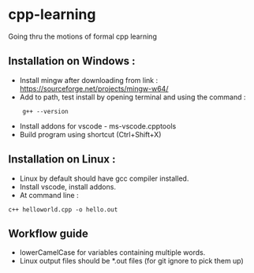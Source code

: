 # cpp-learning
Going thru the motions of formal cpp learning

## Installation on Windows :
- Install mingw after downloading from link : https://sourceforge.net/projects/mingw-w64/
- Add to path, test install by opening terminal and using the command :
```
    g++ --version
```
- Install addons for vscode - ms-vscode.cpptools
- Build program using shortcut (Ctrl+Shift+X)

## Installation on Linux :
- Linux by default should have gcc compiler installed.
- Install vscode, install addons.
- At command line : 
```
c++ helloworld.cpp -o hello.out
```

## Workflow guide

- lowerCamelCase for variables containing multiple words.
- Linux output files should be *.out files (for git ignore to pick them up)